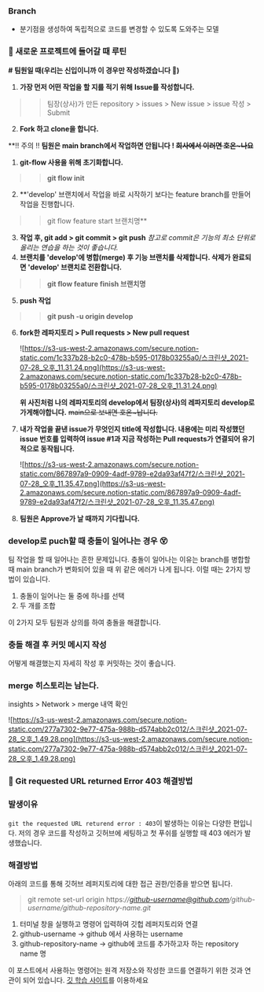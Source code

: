 ### Branch

- 분기점을 생성하여 독립적으로 코드를 변경할 수 있도록 도와주는 모델

### 📌 새로운 프로젝트에 들어갈 때 루틴

**# 팀원일 때(우리는 신입이니까 이 경우만 작성하겠습니다 🥸)**

1. **가장 먼저 어떤 작업을 할 지를 적기 위해** **Issue를 작성합니다.**  
>> 팀장(상사)가 만든 repository > issues > New issue > issue 작성 > Submit

2.  **Fork 하고 clone을 합니다.** 

**‼️ 주의 ‼️ **팀원은 main branch에서 작업하면 안됩니다 ! ~~회사에서 이러면 호온~나요~~** 

1. **git-flow 사용을 위해 초기화합니다.** 
>> **git flow init** 
2. **'develop' 브랜치에서 작업을 바로 시작하기 보다는 feature branch를 만들어 작업을 진행합니다.
>> git flow feature start 브랜치명**
3. **작업 후, git add > git commit > git push** 
*참고로 commit은 기능의 최소 단위로 올리는 연습을 하는 것이 좋습니다.* 
4. **브랜치를 'develop'에 병합(merge) 후 기능 브랜치를 삭제합니다. 삭제가 완료되면 'develop' 브랜치로 
전환합니다.**
>> **git flow feature finish 브랜치명**
5. **push 작업**
>> **git push -u origin develop**
6. **fork한 레파지토리 > Pull requests > New pull request**

    ![https://s3-us-west-2.amazonaws.com/secure.notion-static.com/1c337b28-b2c0-478b-b595-0178b03255a0/스크린샷_2021-07-28_오후_11.31.24.png](https://s3-us-west-2.amazonaws.com/secure.notion-static.com/1c337b28-b2c0-478b-b595-0178b03255a0/스크린샷_2021-07-28_오후_11.31.24.png)

    **위 사진처럼 나의 레파지토리의 develop에서 팀장(상사)의 레파지토리 develop로 가게해야합니다.** 
    ~~main으로 보내면 호온~납니다.~~

7. **내가 작업을 끝낸 issue가 무엇인지 title에 작성합니다. 내용에는 미리 작성했던 issue 번호를 입력하여 issue #1과 지금 작성하는 Pull requests가 연결되어 유기적으로 동작됩니다.** 

    ![https://s3-us-west-2.amazonaws.com/secure.notion-static.com/867897a9-0909-4adf-9789-e2da93af47f2/스크린샷_2021-07-28_오후_11.35.47.png](https://s3-us-west-2.amazonaws.com/secure.notion-static.com/867897a9-0909-4adf-9789-e2da93af47f2/스크린샷_2021-07-28_오후_11.35.47.png)

8. **팀원은 Approve가 날 때까지 기다립니다.** 

### develop로 puch할 때 충돌이 일어나는 경우 😵

팀 작업을 할 때 일어나는 흔한 문제입니다. 충돌이 일어나는 이유는 branch를 병합할 때 main branch가 변화되어 있을 때 위 같은 에러가 나게 됩니다. 이럴 때는 2가지 방법이 있습니다. 

1. 충돌이 일어나는 둘 중에 하나를 선택
2. 두 개를 조합

이 2가지 모두 팀원과 상의를 하여 충돌을 해결합니다. 

### 충돌 해결 후 커밋 메시지 작성

어떻게 해결했는지 자세히 작성 후 커밋하는 것이 좋습니다. 

### merge 히스토리는 남는다.

insights > Network > merge 내역 확인 

![https://s3-us-west-2.amazonaws.com/secure.notion-static.com/277a7302-9e77-475a-988b-d574abb2c012/스크린샷_2021-07-28_오후_1.49.28.png](https://s3-us-west-2.amazonaws.com/secure.notion-static.com/277a7302-9e77-475a-988b-d574abb2c012/스크린샷_2021-07-28_오후_1.49.28.png)

### 💩 Git requested URL returned Error 403 해결방법

### **발생이유**

`git the requested URL returend error : 403`이 발생하는 이유는 다양한 편입니다. 저의 경우 코드를 작성하고 깃허브에 세팅하고 첫 푸쉬를 실행할 때 403 에러가 발생했습니다.

### **해결방법**

아래의 코드를 통해 깃허브 레퍼지토리에 대한 접근 권한/인증을 받으면 됩니다.

> git remote set-url origin https:*//github-username@github.com/github-username/github-repository-name.git*

1. 터미널 창을 실행하고 명령어 입력하여 깃헙 레퍼지토리와 연결
2. github-username -> github 에서 사용하는 username
3. github-repository-name -> github에 코드를 추가하고자 하는 repository name 명

이 포스트에서 사용하는 명령어는 원격 저장소와 작성한 코드를 연결하기 위한 것과 연관이 되어 있습니다. [깃 학습 사이트](https://git-scm.com/book/ko/v2/%EC%8B%9C%EC%9E%91%ED%95%98%EA%B8%B0-%EB%B2%84%EC%A0%84-%EA%B4%80%EB%A6%AC%EB%9E%80%3F)를 이용하세요
